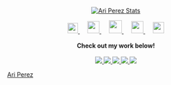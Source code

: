 <p align="center">
  <a href="https://github.com/Perezari" class="rich-diff-level-one">
    <img src="https://github-readme-stats.vercel.app/api?username=Perezari&title_color=333&text_color=777" alt="Ari Perez Stats" >
  </a>
</p>

<p align="center">
  <a href="https://dev.to/Perezari">
    <img src="https://svgur.com/i/TKs.svg" width="24px"/>
  </a>
  &emsp;
  <a href= "https://instagram.com/Perezari">
    <img src="https://img.icons8.com/ios-glyphs/256/808080/instagram-new.svg" width="28px"/>
  </a>
  &emsp;
  <a href="https://buymeacoffee.com/ariperez">
    <img src="https://img.icons8.com/ios-glyphs/256/808080/coffee.png" width="30px"/>
  </a> 
  &emsp;
  <a href="https://perezari.github.io/">
    <img src="https://img.icons8.com/material/256/808080/globe--v1.png" width="28px"/>
  </a>
  &emsp;
  <a href="https://www.linkedin.com/in/ari-perez-2b64b0229/">
    <img src="https://img.icons8.com/ios-filled/256/808080/linkedin.svg" width="26px"/>
  </a>
  <br><br>
  <strong>Check out my work below!</strong>
  <br><br>
  <a href="#">
    <img src="https://badges.pufler.dev/visits/Perezari/Perezari?style=flat-square&color=black&logo=github">
  </a>
  <a href="#">
    <img src="https://badges.pufler.dev/years/Perezari?style=flat-square&color=black&logo=github">
  </a>
  <a href="#">
    <img src="https://badges.pufler.dev/repos/Perezari?style=flat-square&color=black&logo=github">
  </a>
  <a href="#">
    <img src="https://badges.pufler.dev/gists/Perezari?style=flat-square&color=black&logo=github">
  </a>
  <a href="#">
    <img src="https://badges.pufler.dev/commits/monthly/Perezari?style=flat-square&color=black&logo=github">
  </a>
</p>

<div class="badge-base LI-profile-badge" data-locale="en_US" data-size="large" data-theme="light" data-type="HORIZONTAL" data-vanity="ari-perez-2b64b0229" data-version="v1"><a class="badge-base__link LI-simple-link" href="https://il.linkedin.com/in/ari-perez-2b64b0229?trk=profile-badge">Ari Perez</a></div>
